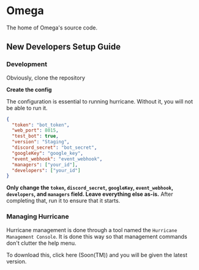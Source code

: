 # Omega

The home of Omega's source code.

## New Developers Setup Guide

### Development

Obviously, clone the repository

**Create the config**

The configuration is essential to running hurricane. Without it, you will not be able to run it.

```json
{
  "token": "bot_token",
  "web_port": 8015,
  "test_bot": true,
  "version": "Staging",
  "discord_secret": "bot_secret",
  "googleKey": "google_key",
  "event_webhook": "event_webhook",
  "managers": ["your_id"],
  "developers": ["your_id"]
}
```

**Only change the `token`, `discord_secret`, `googleKey`, `event_webhook`, `developers`, and `managers` field. Leave everything else as-is.**
After completing that, run it to ensure that it starts.

### Managing Hurricane

Hurricane management is done through a tool named the `Hurricane Management Console`. It is done this way so that management commands don't clutter the help menu.

To download this, click here (Soon(TM)) and you will be given the latest version.